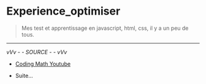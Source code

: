 # Experience_optimiser
>Mes test et apprentissage en javascript, html, css, il y a un peu de tous.

----------

 
*vVv - - SOURCE - - vVv* 

- [Coding Math Youtube](https://www.youtube.com/user/codingmath/playlists)

- Suite...


